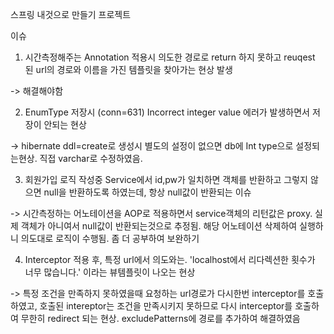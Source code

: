 스프링 내것으로 만들기 프로젝트


이슈


1. 시간측정해주는 Annotation 적용시 의도한 경로로 return 하지 못하고 reuqest 된 url의 경로와 이름을 가진 템플릿을 찾아가는 현상 발생

-> 해결해야함

2. EnumType 저장시 (conn=631) Incorrect integer value 에러가 발생하면서 저장이 안되는 현상

-> hibernate ddl=create로 생성시 별도의 설정이 없으면 db에 Int type으로 설정되는현상. 직접 varchar로 수정하였음.

3. 회원가입 로직 작성중 Service에서 id,pw가 일치하면 객체를 반환하고 그렇지 않으면 null을 반환하도록 하였는데, 항상 null값이 반환되는 이슈

-> 시간측정하는 어노테이션을 AOP로 적용하면서 service객체의 리턴값은 proxy. 실제 객체가 아니여서 null값이 반환되는것으로 추정됨. 해당 어노테이션 삭제하여 실행하니 의도대로 로직이 수행됨.  좀 더 공부하여 보완하기

4. Interceptor 적용 후, 특정 url에서 의도와는. 'localhost에서 리다렉션한 횟수가 너무 많습니다.' 이라는 뷰템플릿이 나오는 현상

-> 특정 조건을 만족하지 못하였을때 요청하는 url경로가 다시한번 interceptor를 호출하였고, 호출된 intereptor는 조건을 만족시키지 못하므로 다시 interceptor를 호출하여 무한히 redirect 되는 현상. excludePatterns에 경로를 추가하여 해결하였음
